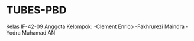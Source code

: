 # TUBES-PBD

Kelas IF-42-09
Anggota Kelompok:
-Clement Enrico
-Fakhrurezi Maindra
-Yodra Muhamad AN
